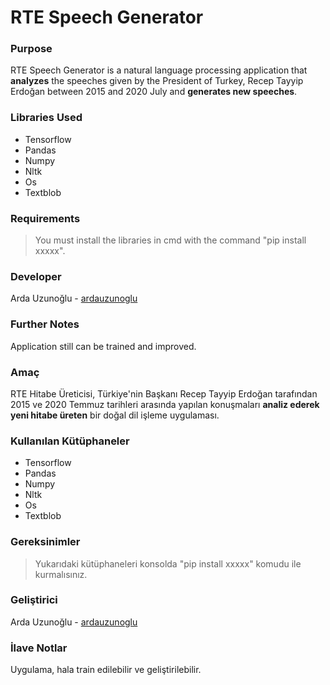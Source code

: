 # RTE Speech Generator

### Purpose

RTE Speech Generator is a natural language processing application that **analyzes** the speeches given by the President of Turkey, Recep Tayyip Erdoğan between 2015 and 2020 July and **generates new speeches**.

### Libraries Used

- Tensorflow
- Pandas
- Numpy
- Nltk
- Os
- Textblob

### Requirements

> You must install the libraries in cmd with the command "pip install xxxxx".

### Developer

Arda Uzunoğlu - [ardauzunoglu](https://github.com/ardauzunoglu)

### Further Notes

Application still can be trained and improved.


### Amaç

RTE Hitabe Üreticisi, Türkiye'nin Başkanı Recep Tayyip Erdoğan tarafından 2015 ve 2020 Temmuz tarihleri arasında yapılan konuşmaları **analiz ederek yeni hitabe üreten** bir doğal dil işleme uygulaması.

### Kullanılan Kütüphaneler

- Tensorflow
- Pandas
- Numpy
- Nltk
- Os
- Textblob

### Gereksinimler

> Yukarıdaki kütüphaneleri konsolda "pip install xxxxx" komudu ile kurmalısınız.

### Geliştirici

Arda Uzunoğlu - [ardauzunoglu](https://github.com/ardauzunoglu)

### İlave Notlar

Uygulama, hala train edilebilir ve geliştirilebilir.

